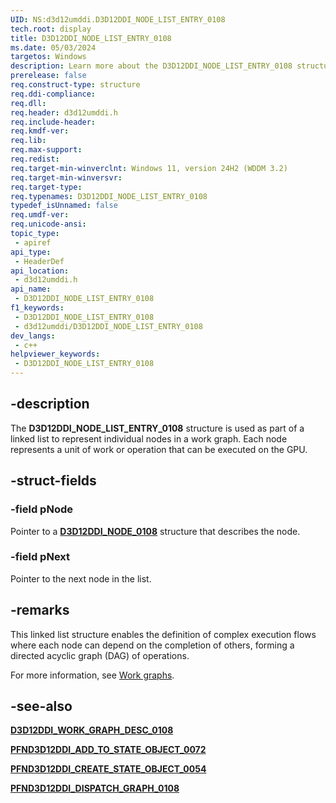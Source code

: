 ```yaml
---
UID: NS:d3d12umddi.D3D12DDI_NODE_LIST_ENTRY_0108
tech.root: display
title: D3D12DDI_NODE_LIST_ENTRY_0108
ms.date: 05/03/2024
targetos: Windows
description: Learn more about the D3D12DDI_NODE_LIST_ENTRY_0108 structure.
prerelease: false
req.construct-type: structure
req.ddi-compliance: 
req.dll: 
req.header: d3d12umddi.h
req.include-header: 
req.kmdf-ver: 
req.lib: 
req.max-support: 
req.redist: 
req.target-min-winverclnt: Windows 11, version 24H2 (WDDM 3.2)
req.target-min-winversvr: 
req.target-type: 
req.typenames: D3D12DDI_NODE_LIST_ENTRY_0108
typedef_isUnnamed: false
req.umdf-ver: 
req.unicode-ansi: 
topic_type:
 - apiref
api_type:
 - HeaderDef
api_location:
 - d3d12umddi.h
api_name:
 - D3D12DDI_NODE_LIST_ENTRY_0108
f1_keywords:
 - D3D12DDI_NODE_LIST_ENTRY_0108
 - d3d12umddi/D3D12DDI_NODE_LIST_ENTRY_0108
dev_langs:
 - c++
helpviewer_keywords:
 - D3D12DDI_NODE_LIST_ENTRY_0108
---
```


## -description

The **D3D12DDI_NODE_LIST_ENTRY_0108** structure is used as part of a linked list to represent individual nodes in a work graph. Each node represents a unit of work or operation that can be executed on the GPU.

## -struct-fields

### -field pNode

Pointer to a [**D3D12DDI_NODE_0108**](ns-d3d12umddi-d3d12ddi_node_0108.md) structure that describes the node.

### -field pNext

Pointer to the next node in the list.

## -remarks

This linked list structure enables the definition of complex execution flows where each node can depend on the completion of others, forming a directed acyclic graph (DAG) of operations.

For more information, see [Work graphs](/windows-hardware/drivers/display/work-graphs).

## -see-also

[**D3D12DDI_WORK_GRAPH_DESC_0108**](ns-d3d12umddi-d3d12ddi_work_graph_desc_0108.md)

[**PFND3D12DDI_ADD_TO_STATE_OBJECT_0072**](nc-d3d12umddi-pfnd3d12ddi_add_to_state_object_0072.md)

[**PFND3D12DDI_CREATE_STATE_OBJECT_0054**](nc-d3d12umddi-pfnd3d12ddi_create_state_object_0054.md)

[**PFND3D12DDI_DISPATCH_GRAPH_0108**](nc-d3d12umddi-pfnd3d12ddi_dispatch_graph_0108.md)
